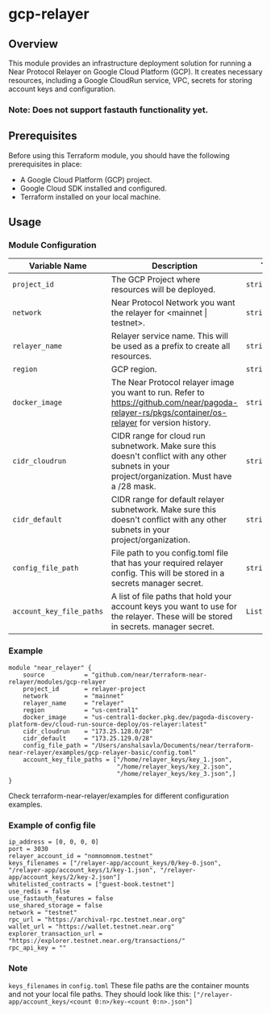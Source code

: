 # gcp-relayer

## Overview
This module provides an infrastructure deployment solution for running a Near Protocol Relayer on Google Cloud Platform (GCP). It creates necessary resources, including a Google CloudRun service, VPC, secrets for storing account keys and configuration.

### Note: Does not support fastauth functionality yet.

## Prerequisites
Before using this Terraform module, you should have the following prerequisites in place:

- A Google Cloud Platform (GCP) project.
- Google Cloud SDK installed and configured.
- Terraform installed on your local machine.

## Usage
### Module Configuration



| Variable Name | Description | Type | Default Value | Required |
| --- | --- | --- | --- | --- |
| `project_id` | The GCP Project where resources will be deployed. | `string` | - | Yes |
| `network` | Near Protocol Network you want the relayer for <mainnet \| testnet>. | `string` | - | Yes |
| `relayer_name` | Relayer service name. This will be used as a prefix to create all resources. | `string` | relayer | No |
| `region` | GCP region. | `string` | - | Yes |
| `docker_image` | The Near Protocol relayer image you want to run. Refer to https://github.com/near/pagoda-relayer-rs/pkgs/container/os-relayer for version history. | `string` | - | Yes |
| `cidr_cloudrun` | CIDR range for cloud run subnetwork. Make sure this doesn't conflict with any other subnets in your project/organization. Must have a /28 mask. | `string` | "173.25.128.0/28" | No |
| `cidr_default` | CIDR range for default relayer subnetwork. Make sure this doesn't conflict with any other subnets in your project/organization. | `string` | "173.25.129.0/28" | No |
| `config_file_path` | File path to you config.toml file that has your required relayer config. This will be stored in a secrets manager secret. | `string` | - | Yes |
| `account_key_file_paths` | A list of file paths that hold your account keys you want to use for the relayer. These will be stored in secrets. manager secret. | `List(string)` | - | Yes |


### Example
```
module "near_relayer" {
    source           = "github.com/near/terraform-near-relayer/modules/gcp-relayer 
    project_id       = relayer-project
    network          = "mainnet"
    relayer_name     = "relayer"
    region           = "us-central1"
    docker_image     = "us-central1-docker.pkg.dev/pagoda-discovery-platform-dev/cloud-run-source-deploy/os-relayer:latest"
    cidr_cloudrun    = "173.25.128.0/28"
    cidr_default     = "173.25.129.0/28"
    config_file_path = "/Users/anshalsavla/Documents/near/terraform-near-relayer/examples/gcp-relayer-basic/config.toml"
    account_key_file_paths = ["/home/relayer_keys/key_1.json",
                              "/home/relayer_keys/key_2.json",
                              "/home/relayer_keys/key_3.json",]
}
```

Check terraform-near-relayer/examples for different configuration examples. 

### Example of config file

```
ip_address = [0, 0, 0, 0]
port = 3030
relayer_account_id = "nomnomnom.testnet"
keys_filenames = ["/relayer-app/account_keys/0/key-0.json",  "/relayer-app/account_keys/1/key-1.json", "/relayer-app/account_keys/2/key-2.json"]
whitelisted_contracts = ["guest-book.testnet"]
use_redis = false
use_fastauth_features = false
use_shared_storage = false
network = "testnet"
rpc_url = "https://archival-rpc.testnet.near.org"
wallet_url = "https://wallet.testnet.near.org"
explorer_transaction_url = "https://explorer.testnet.near.org/transactions/"
rpc_api_key = ""
```

### Note
`keys_filenames` in `config.toml`
These file paths are the container mounts and not your local file paths.
They should look like this: `["/relayer-app/account_keys/<count 0:n>/key-<count 0:n>.json"]`
